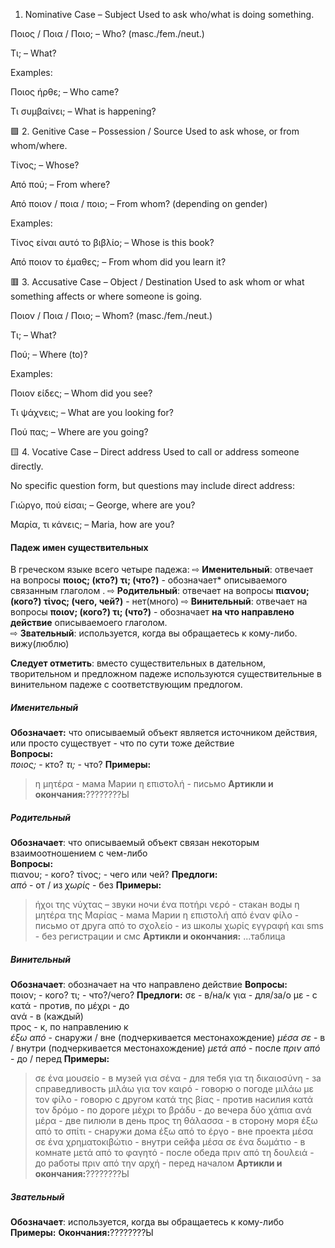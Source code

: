 1. Nominative Case – Subject
Used to ask who/what is doing something.

Ποιος / Ποια / Ποιο; – Who? (masc./fem./neut.)

Τι; – What?

Examples:

Ποιος ήρθε; – Who came?

Τι συμβαίνει; – What is happening?

🟪 2. Genitive Case – Possession / Source
Used to ask whose, or from whom/where.

Τίνος; – Whose?

Από πού; – From where?

Από ποιον / ποια / ποιο; – From whom? (depending on gender)

Examples:

Τίνος είναι αυτό το βιβλίο; – Whose is this book?

Από ποιον το έμαθες; – From whom did you learn it?

🟥 3. Accusative Case – Object / Destination
Used to ask whom or what something affects or where someone is going.

Ποιον / Ποια / Ποιο; – Whom? (masc./fem./neut.)

Τι; – What?

Πού; – Where (to)?

Examples:

Ποιον είδες; – Whom did you see?

Τι ψάχνεις; – What are you looking for?

Πού πας; – Where are you going?

🟨 4. Vocative Case – Direct address
Used to call or address someone directly.

No specific question form, but questions may include direct address:

Γιώργο, πού είσαι; – George, where are you?

Μαρία, τι κάνεις; – Maria, how are you?





#### Падеж имен существительных  
В греческом языке всего четыре падежа: 
⇨ **Именительный**: отвечает на вопросы **ποιος; (кто?) τι; (что?)** - обозначает* описываемого связанным глаголом . 
⇨ **Родительный**: отвечает на вопросы **πιανου; (кого?) τίνος; (чего, чей?)** - нет(много)
⇨ **Винительный**: отвечает на вопросы **ποιον; (кого?) τι; (что?)** - обозначает **на что направлено действие** описываемоего глаголом.  
⇨ **Звательный**: используется, когда вы обращаетесь к кому-либо. вижу(люблю)

**Следует отметить**: вместо существительных в дательном, творительном и предложном падеже используются существительные в винительном падеже с соответствующим предлогом.


##### Именительный
**Обозначает:**  что описываемый объект является источником действия, или просто существует - что по сути тоже действие  
**Вопросы:**  
*ποιος;* - кто?
*τι;* - что?
**Примеры:** 
> η μητέρα - мама Марии
> η επιστολή - письмо
**Артикли и окончания:**????????Ы


##### Родительный
**Обозначает**: что описываемый объект связан некоторым взаимоотношением с чем-либо  
**Вопросы:**  
πιανου; - кого?
τίνος; - чего или чей?
**Предлоги:**  
*από* - от / из
*χωρίς* - без
**Примеры:**  
> ήχοι της νύχτας – звуки ночи
> ένα ποτήρι νερό - стакан воды
> η μητέρα της Μαρίας - мама Марии
> η επιστολή από έναν φίλο - письмо от друга
> από το σχολείο - из школы
> χωρίς εγγραφή και sms - без регистрации и смс
**Артикли и окончания:**
...таблица



##### Винительный
**Обозначает**: обозначает на что направлено действие
**Вопросы:**  
ποιον; - кого?
τι; - что?/чего?
**Предлоги:** 
σε - в/на/к 
για - для/за/о 
με - с 
κατά - против, по 
μέχρι - до  
ανά - в (каждый)  
προς -  к, по направлению к  
*έξω από* - снаружи / вне (подчеркивается местонахождение)
*μέσα σε* - в / внутри (подчеркивается местонахождение)
*μετά από* - после 
*πριν από* - до / перед
**Примеры:** 
> σε ένα μουσείο - в музей
> για σένα - для тебя
> για τη δικαιοσύνη - за справедливость
> μιλάω για τον καιρό - говорю о погоде
> μιλάω με τον φίλο - говорю с другом
> κατά της βίας - против насилия
> κατά τον δρόμο - по дороге 
> μέχρι το βράδυ - до вечера
> δύο χάπια ανά μέρα - две пилюли в день
> προς τη θάλασσα - в сторону моря
> έξω από το σπίτι - снаружи дома
> έξω από το έργο - вне проекта
> μέσα σε ένα χρηματοκιβώτιο - внутри сейфа 
> μέσα σε ένα δωμάτιο - в комнате
> μετά από το φαγητό - после обеда
> πριν από τη δουλειά - до работы
> πριν από την αρχή - перед началом
**Артикли и окончания:**????????Ы


##### Звательный
**Обозначает**: используется, когда вы обращаетесь к кому-либо 
**Примеры:** 
**Окончания:**????????Ы
